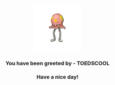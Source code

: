 <p align="center">
            <img src="https://raw.githubusercontent.com/PokeAPI/sprites/master/sprites/pokemon/948.png" width="150" height="150">
          </p>
          <h3 align="center">You have been greeted by - <b>TOEDSCOOL</b></h3>
          <h3 align="center">Have a nice day!</h3>
